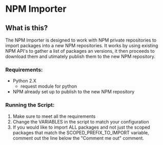 # NPM Importer

## What is this?

The NPM Importer is designed to work with NPM private repositories to import packages into a new NPM repositories. It works by using existing NPM API's to gather a list of packages an versions, it then proceeds to download them and utimately publish them to the new NPM repository.


### Requirements:

* Python 2.X
  * request module for python
* NPM already set up to publish to the new NPM repository


### Running the Script:

1. Make sure to meet all the requirements
2. Change the VARIABLES in the script to match your configuration
3. If you would like to import ALL packages and not just the scoped packages that match the SCOPED_PREFIX_TO_IMPORT variable, comment out the line below the "Comment me out" comment.


